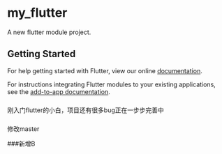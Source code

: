 # my_flutter

A new flutter module project.

## Getting Started

For help getting started with Flutter, view our online
[documentation](https://flutter.dev/).

For instructions integrating Flutter modules to your existing applications,
see the [add-to-app documentation](https://flutter.dev/docs/development/add-to-app).


### 
刚入门flutter的小白，项目还有很多bug正在一步步完善中



###
修改master


###新增B
